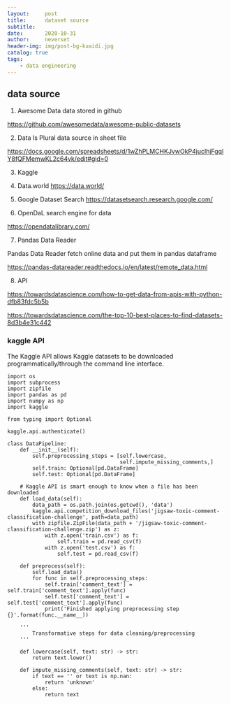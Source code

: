 ```yaml
---
layout:     post
title:      dataset source
subtitle:   
date:       2020-10-31
author:     neverset
header-img: img/post-bg-kuaidi.jpg
catalog: true
tags:
    - data engineering
---
```


## data source

1. Awesome Data
data stored in github

https://github.com/awesomedata/awesome-public-datasets

2. Data Is Plural
data source in sheet file

https://docs.google.com/spreadsheets/d/1wZhPLMCHKJvwOkP4juclhjFgqIY8fQFMemwKL2c64vk/edit#gid=0

3. Kaggle

4. Data.world
https://data.world/

5. Google Dataset Search
https://datasetsearch.research.google.com/

6. OpenDaL
search engine for data

https://opendatalibrary.com/

7. Pandas Data Reader

Pandas Data Reader fetch online data and put them in pandas dataframe

https://pandas-datareader.readthedocs.io/en/latest/remote_data.html

8. API

https://towardsdatascience.com/how-to-get-data-from-apis-with-python-dfb83fdc5b5b

https://towardsdatascience.com/the-top-10-best-places-to-find-datasets-8d3b4e31c442

###  kaggle API
The Kaggle API allows Kaggle datasets to be downloaded programmatically/through the command line interface.

    import os
    import subprocess
    import zipfile
    import pandas as pd
    import numpy as np
    import kaggle 

    from typing import Optional

    kaggle.api.authenticate()

    class DataPipeline:
        def __init__(self):
            self.preprocessing_steps = [self.lowercase,
                                        self.impute_missing_comments,]
            self.train: Optional[pd.DataFrame]
            self.test: Optional[pd.DataFrame]

        # Kaggle API is smart enough to know when a file has been downloaded
        def load_data(self):
            data_path = os.path.join(os.getcwd(), 'data')
            kaggle.api.competition_download_files('jigsaw-toxic-comment-classification-challenge', path=data_path)
            with zipfile.ZipFile(data_path + '/jigsaw-toxic-comment-classification-challenge.zip') as z:
                with z.open('train.csv') as f:
                    self.train = pd.read_csv(f)
                with z.open('test.csv') as f:
                    self.test = pd.read_csv(f)

        def preprocess(self):
            self.load_data()
            for func in self.preprocessing_steps:
                self.train['comment_text'] = self.train['comment_text'].apply(func)
                self.test['comment_text'] = self.test['comment_text'].apply(func)
                print('Finished applying preprocessing step {}'.format(func.__name__))

        '''
            Transformative steps for data cleaning/preprocessing
        '''

        def lowercase(self, text: str) -> str:
            return text.lower()

        def impute_missing_comments(self, text: str) -> str:
            if text == '' or text is np.nan:
                return 'unknown'
            else:
                return text
